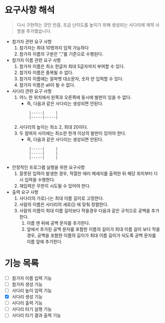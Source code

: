 # 요구사항 해석

> 다시 구현하는 것인 만큼, 조금 난이도를 높이기 위해 생성되는 사다리에 제약 사항을 추가했습니다.

- 참가자 관련 요구 사항
    1. 참가자는 최대 10명까지 입력 가능하다
    2. 참가자 이름의 구분은 ","를 기준으로 수행된다.
- 참가자 이름 관련 요구 사항
    1. 참가자 이름은 최소 한글자 최대 5글자까지 부여할 수 있다.
    2. 참가자 이름은 중복될 수 없다.
    3. 참가자 이름에는 알파벳 대소문자, 숫자 만 입력할 수 있다.
    4. 참가자 이름은 all이 될 수 없다.
- 사다리 관련 요구 사항
    1. 어느 한 위치에서 왼쪽과 오른쪽에 동시에 발판이 있을 수 없다.
        - 즉, 다음과 같은 사다리는 생성되면 안된다.
            ```
             |-----|     |
             |-----|-----|
            ```
    2. 사다리의 높이는 최소 2, 최대 20이다.
    3. 두 참여자 사이에는 최소한 한개 이상의 발판이 있어야 한다.
        - 즉, 다음과 같은 사다리는 생성되면 안된다.
            ```
             |-----|     |
             |-----|     |
             |-----|     |
            ```
- 안정적인 프로그램 실행을 위한 요구사항
    1. 잘못된 입력이 발생한 경우, 적절한 에러 메세지를 출력한 뒤 해당 위치부터 다시 입력을 수행한다.
    2. 재입력은 무한히 시도될 수 있어야 한다.
- 출력 요구 사항
    1. 사다리의 가로(-)는 최대 이름 길이로 고정한다.
    2. 사람의 이름은 사다리의 세로(|) 에 맞춰 정렬한다.
    3. 사람의 이름이 최대 이름 길이보다 작을경우 다음과 같은 규칙으로 공백을 추가한다.
        1. 이름 맨 뒤에 공백 문자를 추가한다.
        2. 앞에서 추가된 공백 문자를 포함한 이름의 길이가 최대 이름 길이 보다 작을 경우, 공백을 포함한 이름의 길이가 최대 이름 길이가 되도록 공백 문자를 이름 앞에 추가한다.

# 기능 목록

- [ ] 참가자 이름 입력 기능
- [ ] 참가자 생성 기능
- [ ] 사다리 높이 입력 기능
- [x] 사다리 생성 기능
- [ ] 사다리 출력 기능
- [ ] 사다리 타기 실행 기능
- [ ] 사다리 타기 결과 출력 기능

